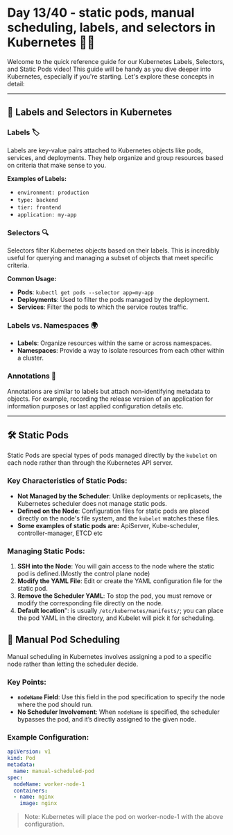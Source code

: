 # Day 13/40 - static pods, manual scheduling, labels, and selectors in Kubernetes 📘🚀



Welcome to the quick reference guide for our Kubernetes Labels, Selectors, and Static Pods video! This guide will be handy as you dive deeper into Kubernetes, especially if you're starting. Let's explore these concepts in detail:

---

## 📌 Labels and Selectors in Kubernetes

### Labels 🏷️
Labels are key-value pairs attached to Kubernetes objects like pods, services, and deployments. They help organize and group resources based on criteria that make sense to you.

**Examples of Labels:**
- `environment: production`
- `type: backend`
- `tier: frontend`
- `application: my-app`

### Selectors 🔍
Selectors filter Kubernetes objects based on their labels. This is incredibly useful for querying and managing a subset of objects that meet specific criteria.

**Common Usage:**
- **Pods**: `kubectl get pods --selector app=my-app`
- **Deployments**: Used to filter the pods managed by the deployment.
- **Services**: Filter the pods to which the service routes traffic.

### Labels vs. Namespaces 🌍
- **Labels**: Organize resources within the same or across namespaces.
- **Namespaces**: Provide a way to isolate resources from each other within a cluster.

### Annotations 📝
Annotations are similar to labels but attach non-identifying metadata to objects. For example, recording the release version of an application for information purposes or last applied configuration details etc.

---

## 🛠️ Static Pods

Static Pods are special types of pods managed directly by the `kubelet` on each node rather than through the Kubernetes API server.

### Key Characteristics of Static Pods:
- **Not Managed by the Scheduler**: Unlike deployments or replicasets, the Kubernetes scheduler does not manage static pods.
- **Defined on the Node**: Configuration files for static pods are placed directly on the node's file system, and the `kubelet` watches these files.
- **Some examples of static pods are:** ApiServer, Kube-scheduler, controller-manager, ETCD etc
  
### Managing Static Pods:
1. **SSH into the Node**: You will gain access to the node where the static pod is defined.(Mostly the control plane node)
2. **Modify the YAML File**: Edit or create the YAML configuration file for the static pod.
3. **Remove the Scheduler YAML**: To stop the pod, you must remove or modify the corresponding file directly on the node.
4. **Default location**": is usually `/etc/kubernetes/manifests/`; you can place the pod YAML in the directory, and Kubelet will pick it for scheduling.

## 🧭 Manual Pod Scheduling

Manual scheduling in Kubernetes involves assigning a pod to a specific node rather than letting the scheduler decide.

### Key Points:
- **`nodeName` Field**: Use this field in the pod specification to specify the node where the pod should run.
- **No Scheduler Involvement**: When `nodeName` is specified, the scheduler bypasses the pod, and it’s directly assigned to the given node.

### Example Configuration:
```yaml
apiVersion: v1
kind: Pod
metadata:
  name: manual-scheduled-pod
spec:
  nodeName: worker-node-1
  containers:
  - name: nginx
    image: nginx
```

>Note: Kubernetes will place the pod on worker-node-1 with the above configuration.



